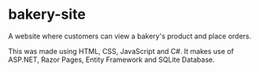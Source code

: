 # bakery-site
A website where customers can view a bakery's product and place orders.


This was made using HTML, CSS, JavaScript and C#. It makes use of ASP.NET, Razor Pages, Entity Framework and SQLite Database.


